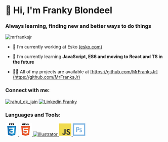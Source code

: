 <h1 align="left">👋 Hi, I'm Franky Blondeel</h1>
<h3 align="left">Always learning, finding new and better ways to do things</h3>

<p align="left"> <img src="https://komarev.com/ghpvc/?username=mrfranksjr&label=Profile%20views&color=0e75b6&style=flat" alt="mrfranksjr" /> </p>

- 🔭 I’m currently working at Esko [(esko.com)]((esko.com))

- 🌱 I’m currently learning **JavaScript, ES6 and moving to React and TS in the future**

- 👨‍💻 All of my projects are available at [https://github.com/MrFranksJr](https://github.com/MrFranksJr)

<h3 align="left">Connect with me:</h3>
<p align="left">
<a href="https://instagram.com/@frankyjr" target="blank"><img align="center" src="https://cdn.jsdelivr.net/npm/simple-icons@3.0.1/icons/instagram.svg" alt="rahul_dk_jain" height="30" width="40" /></a>
<a href="https://www.linkedin.com/in/frankyjr/" target="blank"><img align="center" src="https://cdn.jsdelivr.net/npm/simple-icons@3.0.1/icons/linkedin.svg" alt="Linkedin Franky" height="30" width="40" /></a>
</p>


<h3 align="left">Languages and Tools:</h3>
<p align="left"> <a href="https://www.w3schools.com/css/" target="_blank" rel="noreferrer"> <img src="https://raw.githubusercontent.com/devicons/devicon/master/icons/css3/css3-original-wordmark.svg" alt="css3" width="40" height="40"/> </a> <a href="https://www.w3.org/html/" target="_blank" rel="noreferrer"> <img src="https://raw.githubusercontent.com/devicons/devicon/master/icons/html5/html5-original-wordmark.svg" alt="html5" width="40" height="40"/> </a> <a href="https://www.adobe.com/in/products/illustrator.html" target="_blank" rel="noreferrer"> <img src="https://www.vectorlogo.zone/logos/adobe_illustrator/adobe_illustrator-icon.svg" alt="illustrator" width="40" height="40"/> </a> <a href="https://developer.mozilla.org/en-US/docs/Web/JavaScript" target="_blank" rel="noreferrer"> <img src="https://raw.githubusercontent.com/devicons/devicon/master/icons/javascript/javascript-original.svg" alt="javascript" width="40" height="40"/> </a> <a href="https://www.photoshop.com/en" target="_blank" rel="noreferrer"> <img src="https://raw.githubusercontent.com/devicons/devicon/master/icons/photoshop/photoshop-line.svg" alt="photoshop" width="40" height="40"/> </a> </p>
